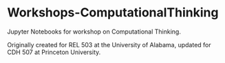 # Workshops-ComputationalThinking

Jupyter Notebooks for workshop on Computational Thinking. 

Originally created for REL 503 at the University of Alabama, updated for CDH 507 at Princeton University.

